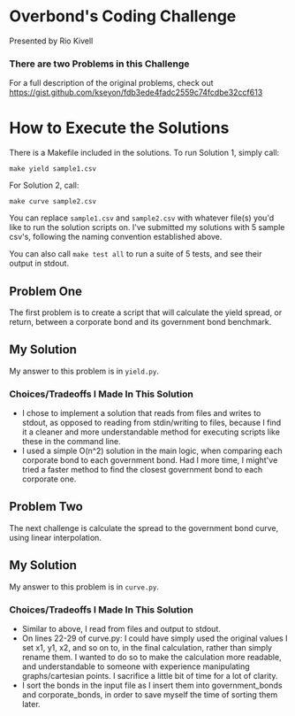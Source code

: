 # Overbond's Coding Challenge
Presented by Rio Kivell

### There are two Problems in this Challenge

For a full description of the original problems, check out https://gist.github.com/kseyon/fdb3ede4fadc2559c74fcdbe32ccf613

# How to Execute the Solutions

There is a Makefile included in the solutions.  To run Solution 1, simply call:

```
make yield sample1.csv
```

For Solution 2, call:

```
make curve sample2.csv
```

You can replace ```sample1.csv``` and ```sample2.csv``` with whatever file(s) you'd like to run the solution scripts on.  I've submitted my solutions with 5 sample csv's, following the naming convention established above.

You can also call ```make test all``` to run a suite of 5 tests, and see their output in stdout.

## Problem One
The first problem is to create a script that will calculate the yield spread, or return, between a corporate bond and its government bond benchmark.

## My Solution
My answer to this problem is in ```yield.py```.

### Choices/Tradeoffs I Made In This Solution

* I chose to implement a solution that reads from files and writes to stdout, as opposed to reading from stdin/writing to files, because I find it a cleaner and more understandable method for executing scripts like these in the command line.
* I used a simple O(n^2) solution in the main logic, when comparing each corporate bond to each government bond.  Had I more time, I might've tried a faster method to find the closest government bond to each corporate one.

## Problem Two
The next challenge is calculate the spread to the government bond curve, using linear interpolation.

## My Solution
My answer to this problem is in ```curve.py```.

### Choices/Tradeoffs I Made In This Solution

* Similar to above, I read from files and output to stdout.
* On lines 22-29 of curve.py: I could have simply used the original values I set x1, y1, x2, and so on to, in the final calculation, rather than simply rename them.  I wanted to do so to make the calculation more readable, and understandable to someone with experience manipulating graphs/cartesian points.  I sacrifice a little bit of time for a lot of clarity.
* I sort the bonds in the input file as I insert them into government_bonds and corporate_bonds, in order to save myself the time of sorting them later.